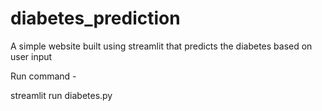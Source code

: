 # diabetes_prediction
A simple website built using streamlit that predicts the diabetes based on user input

Run command -

streamlit run diabetes.py
